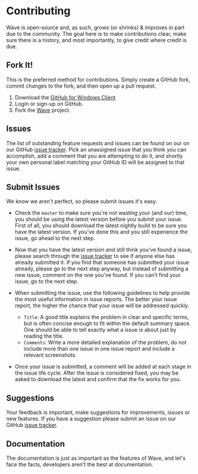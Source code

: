 # Contributing

Wave is open-source and, as such, grows (or shrinks) & improves in part due to the community. The goal here is to make contributions clear, make sure there is a history, and most importantly, to give credit where credit is due.

## Fork It!

This is the preferred method for contributions. Simply create a GitHub fork, commit changes to the fork, and then open up a pull request.

1. Download the [GitHub for Windows Client](https://windows.github.com/)
1. Login or sign-up on GitHub.
1. Fork the [Wave](https://github.com/Jumpercables/Wave) project.

## Issues

The list of outstanding feature requests and issues can be found on our on our GitHub [issue tracker](https://github.com/Jumpercables/Wave/issues). Pick an unassigned issue that you think you can accomplish, add a comment that you are attempting to do it, and shortly your own personal label matching your GitHub ID will be assigned to that issue.

## Submit Issues

We know we aren't perfect, so please submit issues it's easy.

- Check the `master` to make sure you're not wasting your (and our) time, you should be using the latest version before you submit your issue. First of all, you should download the latest nightly build to be sure you have the latest version. If you've done this and you still experience the issue, go ahead to the next step.

- Now that you have the latest version and still think you've found a issue, please search through the [issue tracker](https://github.com/Jumpercables/Wave/issues) to see if anyone else has already submitted it. If you find that someone has submitted your issue already, please go to the next step anyway, but instead of submitting a new issue, comment on the one you've found. If you can't find your issue, go to the next step.

- When submitting the issue, use the following guidelines to help provide the most useful information in issue reports. The better your issue report, the higher the chance that your issue will be addressed quickly.

  - `Title`: A good title explains the problem in clear and specific terms, but is often concise enough to fit within the default summary space. One should be able to tell exactly what a issue is about just by reading the title.
  - `Comments`: Write a more detailed explanation of the problem, do not include more than one issue in one issue report and include a relevant screenshots.

- Once your issue is submitted, a comment will be added at each stage in the issue life cycle. After the issue is considered fixed, you may be asked to download the latest and confirm that the fix works for you.

## Suggestions

Your feedback is important, make suggestions for improvements, issues or new features. If you have a suggestion please submit an issue on our GitHub [issue tracker](https://github.com/Jumpercables/Wave/issues).

## Documentation

The documentation is just as important as the features of Wave, and let's face the facts, developers aren't the best at documentation.
